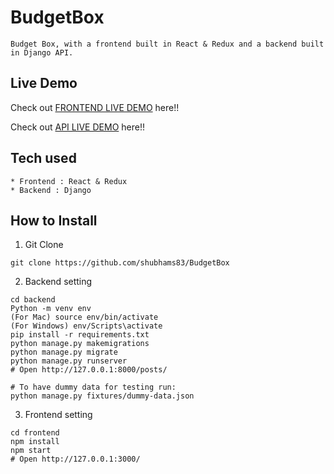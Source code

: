 # BudgetBox

```
Budget Box, with a frontend built in React & Redux and a backend built in Django API.
```

## Live Demo

Check out [FRONTEND LIVE DEMO](https://BudgetBoxfrontend.jstackshubham.repl.co) here!!

Check out [API LIVE DEMO](https://BudgetBoxBack.jstackshubham.repl.co) here!!

## Tech used

```
* Frontend : React & Redux
* Backend : Django
```

## How to Install

1. Git Clone

```
git clone https://github.com/shubhams83/BudgetBox
```

2. Backend setting

```
cd backend
Python -m venv env
(For Mac) source env/bin/activate
(For Windows) env/Scripts\activate
pip install -r requirements.txt
python manage.py makemigrations
python manage.py migrate
python manage.py runserver
# Open http://127.0.0.1:8000/posts/

# To have dummy data for testing run:
python manage.py fixtures/dummy-data.json
```

3. Frontend setting

```
cd frontend
npm install
npm start
# Open http://127.0.0.1:3000/
```
